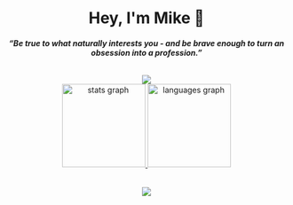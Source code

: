 <h1 align="center">Hey, I'm Mike 👋</h1>

####

<h5 align="center">“Be true to what naturally interests you - and be brave enough to turn an obsession into a profession.”</h5>

######

<div align="center">
  <a href="http://mikevandercaaij.nl" target="_blank">
    <img src="http://github-readme-streak-stats.herokuapp.com?user=mikevandercaaij&theme=dark&hide_border=true">
  </a>
</div>

<div align="center">

  <a href="http://mikevandercaaij.nl" target="_blank">
    <img src="https://github-readme-stats.vercel.app/api?hide_title=false&hide_rank=false&show_icons=true&include_all_commits=true&count_private=false&disable_animations=false&theme=dark&locale=en&hide_border=true&username=mikevandercaaij" height="150" alt="stats graph" />
  </a>

  <a href="http://mikevandercaaij.nl" target="_blank">
    <img src="https://github-readme-stats.vercel.app/api/top-langs?locale=en&hide_title=false&layout=compact&card_width=320&langs_count=5&theme=dark&hide_border=true&username=mikevandercaaij" height="150" alt="languages graph"/>
  </a>
</div>

######

<div align="center">
  <a href="http://mikevandercaaij.nl" target="_blank">
    <img src="https://visitcount.itsvg.in/api?id=mikevandercaaij&icon=0&color=12">
  </a>
</div>

